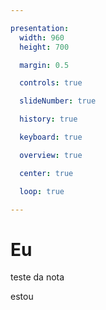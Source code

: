 ```yaml
---

presentation:
  width: 960
  height: 700

  margin: 0.5

  controls: true

  slideNumber: true

  history: true

  keyboard: true

  overview: true

  center: true

  loop: true

---
```


<!-- slide  -->
# Eu
<!-- slide  -->
teste da nota
<!-- slide vertical=true -->
estou

